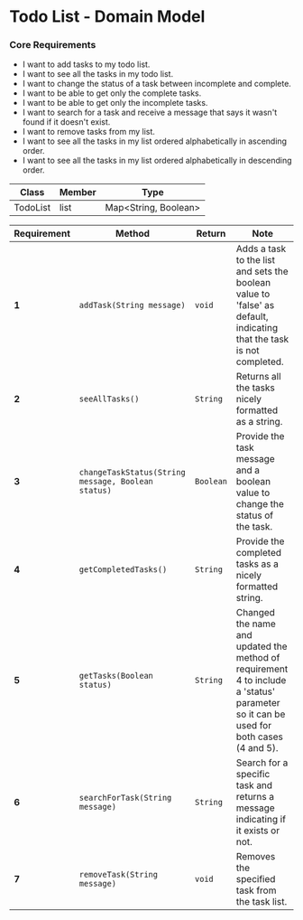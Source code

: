 # Todo List - Domain Model

### Core Requirements
* I want to add tasks to my todo list.
* I want to see all the tasks in my todo list.
* I want to change the status of a task between incomplete and complete.
* I want to be able to get only the complete tasks.
* I want to be able to get only the incomplete tasks.
* I want to search for a task and receive a message that says it wasn't found if it doesn't exist.
* I want to remove tasks from my list.
* I want to see all the tasks in my list ordered alphabetically in ascending order.
* I want to see all the tasks in my list ordered alphabetically in descending order.

| Class    | Member  | Type                 |
|----------|---------|----------------------|
| TodoList | list    | Map<String, Boolean> |



| Requirement | Method                                            | Return    | Note                                                                                                                                      |
|-------------|---------------------------------------------------|-----------|-------------------------------------------------------------------------------------------------------------------------------------------|
| **1**       | `addTask(String message)`                         | `void`    | Adds a task to the list and sets the boolean value to 'false' as default, <br/> indicating that the task is not completed.                |
| **2**       | `seeAllTasks()`                                   | `String`  | Returns all the tasks nicely formatted as a string.                                                                                       |
| **3**       | `changeTaskStatus(String message, Boolean status)`| `Boolean` | Provide the task message and a boolean value to change the status of the task.                                                            |
| **4**       | `getCompletedTasks()`                             | `String`  | Provide the completed tasks as a nicely formatted string.                                                                                 |
| **5**       | `getTasks(Boolean status)`                        | `String`  | Changed the name and updated the method of requirement 4 to include a 'status'<br/> parameter so it can be used for both cases (4 and 5). |
| **6**       | `searchForTask(String message)`                   | `String`  | Search for a specific task and returns a message indicating if it exists or not.                                                          |
| **7**       | `removeTask(String message)`                      | `void`    | Removes the specified task from the task list.                                                                                            |



